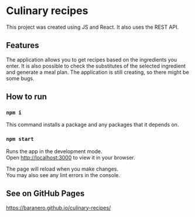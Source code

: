 # Culinary recipes

This project was created using JS and React. It also uses the REST API.

## Features
The application allows you to get recipes based on the ingredients you enter. It is also possible to check the substitutes of the selected ingredient and generate a meal plan.
The application is still creating, so there might be some bugs.

## How to run

### `npm i`

This command installs a package and any packages that it depends on.

### `npm start`

Runs the app in the development mode.\
Open [http://localhost:3000](http://localhost:3000) to view it in your browser.

The page will reload when you make changes.\
You may also see any lint errors in the console.

## See on GitHub Pages

https://baranero.github.io/culinary-recipes/
